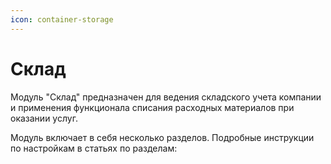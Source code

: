 ```yaml
---
icon: container-storage
---
```


# Склад

Модуль "Склад" предназначен для ведения складского учета компании и применения функционала списания расходных материалов при оказании услуг.

Модуль включает в себя несколько разделов. Подробные инструкции по настройкам в статьях по разделам:
